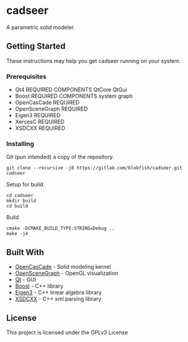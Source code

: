 # cadseer

A parametric solid modeler.

## Getting Started

These instructions may help you get cadseer running on your system.

### Prerequisites

* Qt4 REQUIRED COMPONENTS QtCore QtGui
* Boost REQUIRED COMPONENTS system graph
* OpenCasCade REQUIRED
* OpenSceneGraph REQUIRED
* Eigen3 REQUIRED
* XercesC REQUIRED
* XSDCXX REQUIRED


### Installing

Git (pun intended) a copy of the repository.

```
git clone --recursive -j8 https://gitlab.com/blobfish/cadseer.git cadseer
```

Setup for build.

```
cd cadseer
mkdir build
cd build
```

Build

```
cmake -DCMAKE_BUILD_TYPE:STRING=Debug ..
make -j4
```

## Built With

* [OpenCasCade](https://www.opencascade.com/) - Solid modeling kernel
* [OpenSceneGraph](http://www.openscenegraph.org/) - OpenGL visualization
* [Qt](https://www.qt.io/) - GUI
* [Boost](http://www.boost.org/) - C++ library
* [Eigen3](http://eigen.tuxfamily.org/index.php?title=Main_Page) - C++ linear algebra library
* [XSDCXX](http://www.codesynthesis.com/products/xsd/) - C++ xml parsing library

## License

This project is licensed under the GPLv3 License
